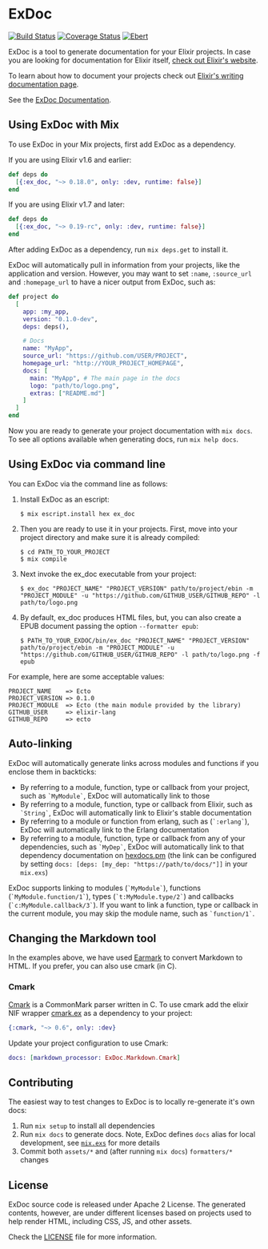 # ExDoc

[![Build Status](https://secure.travis-ci.org/elixir-lang/ex_doc.svg?branch=master "Build Status")](http://travis-ci.org/elixir-lang/ex_doc)
[![Coverage Status](https://coveralls.io/repos/github/elixir-lang/ex_doc/badge.svg?branch=master)](https://coveralls.io/github/elixir-lang/ex_doc?branch=master)
[![Ebert](https://ebertapp.io/github/elixir-lang/ex_doc.svg)](https://ebertapp.io/github/elixir-lang/ex_doc)

ExDoc is a tool to generate documentation for your Elixir projects. In case you are looking for documentation for Elixir itself, [check out Elixir's website][elixir-lang].

To learn about how to document your projects check out [Elixir's writing documentation page][hex-writing-docs].

See the [ExDoc Documentation](https://hexdocs.pm/ex_doc/).

## Using ExDoc with Mix

To use ExDoc in your Mix projects, first add ExDoc as a dependency.

If you are using Elixir v1.6 and earlier:

```elixir
def deps do
  [{:ex_doc, "~> 0.18.0", only: :dev, runtime: false}]
end
```

If you are using Elixir v1.7 and later:

```elixir
def deps do
  [{:ex_doc, "~> 0.19-rc", only: :dev, runtime: false}]
end
```

After adding ExDoc as a dependency, run `mix deps.get` to install it.

ExDoc will automatically pull in information from your projects, like the application and version. However, you may want to set `:name`, `:source_url` and `:homepage_url` to have a nicer output from ExDoc, such as:

```elixir
def project do
  [
    app: :my_app,
    version: "0.1.0-dev",
    deps: deps(),

    # Docs
    name: "MyApp",
    source_url: "https://github.com/USER/PROJECT",
    homepage_url: "http://YOUR_PROJECT_HOMEPAGE",
    docs: [
      main: "MyApp", # The main page in the docs
      logo: "path/to/logo.png",
      extras: ["README.md"]
    ]
  ]
end
```

Now you are ready to generate your project documentation with `mix docs`. To see all options available when generating docs, run `mix help docs`.

## Using ExDoc via command line

You can ExDoc via the command line as follows:

1. Install ExDoc as an escript:

    ```console
    $ mix escript.install hex ex_doc
    ```

2. Then you are ready to use it in your projects. First, move into your project directory and make sure it is already compiled:

    ```console
    $ cd PATH_TO_YOUR_PROJECT
    $ mix compile
    ```

3. Next invoke the ex_doc executable from your project:

    ```console
    $ ex_doc "PROJECT_NAME" "PROJECT_VERSION" path/to/project/ebin -m "PROJECT_MODULE" -u "https://github.com/GITHUB_USER/GITHUB_REPO" -l path/to/logo.png
    ```

4. By default, ex_doc produces HTML files, but, you can also create a EPUB document passing the option `--formatter epub`:

    ```console
    $ PATH_TO_YOUR_EXDOC/bin/ex_doc "PROJECT_NAME" "PROJECT_VERSION" path/to/project/ebin -m "PROJECT_MODULE" -u "https://github.com/GITHUB_USER/GITHUB_REPO" -l path/to/logo.png -f epub
    ```

For example, here are some acceptable values:

    PROJECT_NAME    => Ecto
    PROJECT_VERSION => 0.1.0
    PROJECT_MODULE  => Ecto (the main module provided by the library)
    GITHUB_USER     => elixir-lang
    GITHUB_REPO     => ecto

## Auto-linking

ExDoc will automatically generate links across modules and functions if you enclose them in backticks:

  * By referring to a module, function, type or callback from your project, such as `` `MyModule` ``, ExDoc will automatically link to those
  * By referring to a module, function, type or callback from Elixir, such as `` `String` ``, ExDoc will automatically link to Elixir's stable documentation
  * By referring to a module or function from erlang, such as (`` `:erlang` ``), ExDoc will automatically link to the Erlang documentation
  * By referring to a module, function, type or callback from any of your dependencies, such as `` `MyDep` ``, ExDoc will automatically link to that dependency documentation on [hexdocs.pm](http://hexdocs.pm/) (the link can be configured by setting `docs: [deps: [my_dep: "https://path/to/docs/"]]` in your `mix.exs`)

ExDoc supports linking to modules (`` `MyModule` ``), functions (`` `MyModule.function/1` ``), types (`` `t:MyModule.type/2` ``) and callbacks (`` `c:MyModule.callback/3` ``). If you want to link a function, type or callback in the current module, you may skip the module name, such as `` `function/1` ``.

## Changing the Markdown tool

In the examples above, we have used [Earmark][] to convert Markdown to HTML. If you prefer, you can also use cmark (in C).

### Cmark

[Cmark][cmark] is a CommonMark parser written in C. To use cmark add the elixir NIF wrapper [cmark.ex][cmark.ex] as a dependency to your project:

```elixir
{:cmark, "~> 0.6", only: :dev}
```

Update your project configuration to use Cmark:

```elixir
docs: [markdown_processor: ExDoc.Markdown.Cmark]
```

## Contributing

The easiest way to test changes to ExDoc is to locally re-generate it's own docs:

1. Run `mix setup` to install all dependencies
2. Run `mix docs` to generate docs. Note, ExDoc defines `docs` alias for local development,
   see [`mix.exs`](./mix.exs) for more details
3. Commit both `assets/*` and (after running `mix docs`) `formatters/*` changes

## License

ExDoc source code is released under Apache 2 License. The generated contents, however, are under different licenses based on projects used to help render HTML, including CSS, JS, and other assets.

Check the [LICENSE](LICENSE) file for more information.

[earmark]: http://github.com/pragdave/earmark
[elixir-lang]: http://elixir-lang.org/
[cmark]: https://github.com/jgm/cmark
[cmark.ex]: https://github.com/asaaki/cmark.ex
[devinus/markdown]: http://github.com/devinus/markdown
[hex-writing-docs]: https://hexdocs.pm/elixir/writing-documentation.html

